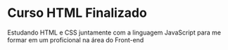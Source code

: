 # Curso HTML Finalizado
 
Estudando HTML e CSS juntamente com a linguagem JavaScript para me formar em um proficional na área do Front-end